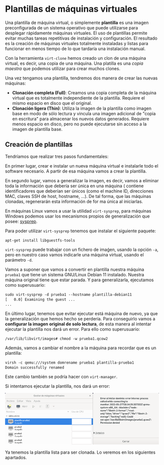 # Plantillas de máquinas virtuales

Una plantilla de máquina virtual, o simplemente **plantilla** es una imagen preconfigurada de un sistema operativo que puede utilizarse para desplegar rápidamente
máquinas virtuales. El uso de plantillas permite evitar muchas tareas repetitivas de instalación y configuración. El resultado es la creación de máquinas virtuales totalmente instaladas y listas para funcionar en menos tiempo de lo que tardaría una instalación manual.

Con la herramienta `virt-clone` hemos creado un clon de una máquina virtual, es decir, una copia de una máquina. Una platilla es una *copia maestra* que podemos utilizar para crear muchos clones.

Una vez tengamos una plantilla, tendremos dos manera de crear las nuevas máquinas:

* **Clonación completa (Full)**: Creamos una copia completa de la máquina virtual que es totalmente independiente de la plantilla. Requiere el mismo espacio en disco que el original.
* **Clonación ligera (Thin)**: Utiliza la imagen de la plantilla como imagen base en modo de sólo lectura y vincula una imagen adicional de "copia en escritura" para almacenar los nuevos datos generados. Requiere menos espacio en disco, pero no puede ejecutarse sin acceso a la imagen de plantilla base.

## Creación de plantillas

Tendríamos que realizar tres pasos fundamentales:

En primer lugar, crear e instalar un nueva máquina virtual e instalarle todo el software necesario. A partir de esa máquina vamos a crear la plantilla.

En segundo lugar, vamos a generalizar la imagen, es decir, vamos a eliminar toda la información que debería ser única en una máquina ( contiene identificadores que deberían ser únicos (como el machine ID, direcciones MAC, claves SSH de host, hostname, ...). De tal forma, que las máquinas clonadas, regenerarán esta información de for ma única al iniciarlas.

En máquinas Linux vamos a usar la utilidad `virt-sysprep`, para máquinas Windows podemos usar los mecanismos propios de generalización que posee: [sysprep](https://docs.microsoft.com/es-es/windows-hardware/manufacture/desktop/sysprep--generalize--a-windows-installation?view=windows-11).

Para poder utilizar `virt-sysprep` tenemos que instalar el siguiente paquete:

```
apt-get install libguestfs-tools
```

`virt-sysprep` puede trabajar con un fichero de imaǵen, usando la opción `-a`, pero en nuestro caso vamos indicarle una máquina virtual, usando el parámetro `-d`.

Vamos a suponer que vamos a convertir en plantilla nuestra máquina `prueba1` que tiene un sistema GNU/Linux Debian 11 instalado. Nuestra máquina original tiene que estar parada. Y para generalizarla, ejecutamos como superusuario:

```
sudo virt-sysprep -d prueba1 --hostname plantilla-debian11
[   0.0] Examining the guest ...
...
```

En último lugar, tenemos que evitar ejecutar está máquina de nuevo, ya que la generalización que hemos hecho se perdería. Para conseguirlo vamos a **configurar la imagen original de solo lectura**, de esta manera al intentar ejecutar la plantilla nos dará un error. Para ello como superusuario:

```
/var/lib/libvirt/images# chmod -w prueba1.qcow2 
```

Además, vamos a cambiar el nombre a la máquina para recordar que es un plantilla:

```
virsh -c qemu:///system domrename prueba1 plantilla-prueba1
Domain successfully renamed
```

Este cambio también se podría hacer con `virt-manager`.

Si intentamos ejecutar la plantilla, nos dará un error:

![plantilla](img/plantilla1.png)

Ya tenemos la plantilla lista para ser clonada. Lo veremos en los siguientes apartados.
